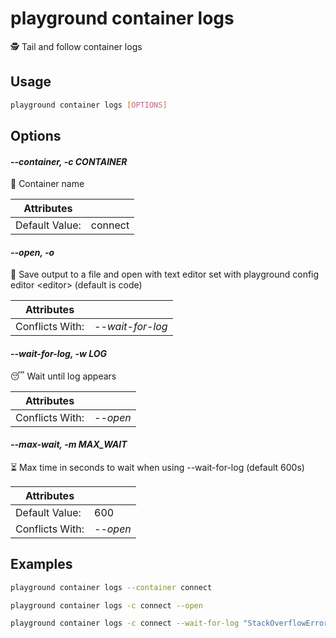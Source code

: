 # playground container logs

🕵️  Tail and follow container logs

## Usage

```bash
playground container logs [OPTIONS]
```

## Options

#### *--container, -c CONTAINER*

🐳 Container name

| Attributes      | &nbsp;
|-----------------|-------------
| Default Value:  | connect

#### *--open, -o*

🔖 Save output to a file and open with text editor set with playground config editor \<editor\> (default is code)

| Attributes      | &nbsp;
|-----------------|-------------
| Conflicts With: | *--wait-for-log*

#### *--wait-for-log, -w LOG*

😴 Wait until log appears

| Attributes      | &nbsp;
|-----------------|-------------
| Conflicts With: | *--open*

#### *--max-wait, -m MAX_WAIT*

⏳ Max time in seconds to wait when using --wait-for-log (default 600s)

| Attributes      | &nbsp;
|-----------------|-------------
| Default Value:  | 600
| Conflicts With: | *--open*

## Examples

```bash
playground container logs --container connect
```

```bash
playground container logs -c connect --open
```

```bash
playground container logs -c connect --wait-for-log "StackOverflowError"
```


